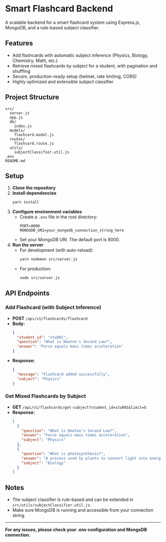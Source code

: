 # Smart Flashcard Backend

A scalable backend for a smart flashcard system using Express.js, MongoDB, and a rule-based subject classifier.

## Features
- Add flashcards with automatic subject inference (Physics, Biology, Chemistry, Math, etc.)
- Retrieve mixed flashcards by subject for a student, with pagination and shuffling
- Secure, production-ready setup (helmet, rate limiting, CORS)
- Highly optimized and extensible subject classifier

## Project Structure
```
src/
  server.js
  app.js
  db/
    index.js
  models/
    flashcard.model.js
  routes/
    flashcard.route.js
  utils/
    subjectClassifier.util.js
.env
README.md
```

## Setup
1. **Clone the repository**
2. **Install dependencies**
   ```bash
   yarn install
   ```
3. **Configure environment variables**
   - Create a `.env` file in the root directory:
     ```env
     PORT=8000
     MONGODB_URI=your_mongodb_connection_string_here
     ```
   - Set your MongoDB URI. The default port is 8000.
4. **Run the server**
   - For development (with auto-reload):
     ```bash
     yarn nodemon src/server.js
     ```
   - For production:
     ```bash
     node src/server.js
     ```

## API Endpoints

### Add Flashcard (with Subject Inference)
- **POST** `/api/v1/flashcards/flashcard`
- **Body:**
  ```json
  {
    "student_id": "stu001",
    "question": "What is Newton's Second Law?",
    "answer": "Force equals mass times acceleration"
  }
  ```
- **Response:**
  ```json
  {
    "message": "Flashcard added successfully",
    "subject": "Physics"
  }
  ```

### Get Mixed Flashcards by Subject
- **GET** `/api/v1/flashcards/get-subject?student_id=stu001&limit=5`
- **Response:**
  ```json
  [
    {
      "question": "What is Newton's Second Law?",
      "answer": "Force equals mass times acceleration",
      "subject": "Physics"
    },
    {
      "question": "What is photosynthesis?",
      "answer": "A process used by plants to convert light into energy",
      "subject": "Biology"
    }
  ]
  ```

## Notes
- The subject classifier is rule-based and can be extended in `src/utils/subjectClassifier.util.js`.
- Make sure MongoDB is running and accessible from your connection string.

---

**For any issues, please check your .env configuration and MongoDB connection.**
